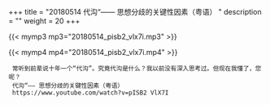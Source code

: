 +++
title = "20180514  代沟“—— 思想分歧的关键性因素（粤语） "
description = ""
weight = 20
+++

{{< mymp3 mp3="20180514_pisb2_vlx7i.mp3" >}}

{{< mymp4 mp4="20180514_pisb2_vlx7i.mp4" >}}

     常听到前辈说十年一个“代沟”。究竟代沟是什么？我以前没有深入思考过。但现在我懂了，您呢？ 
     代沟“—— 思想分歧的关键性因素（粤语） 
     https://www.youtube.com/watch?v=pISB2 VlX7I 
